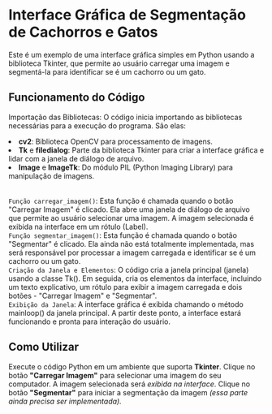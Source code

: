 # Interface Gráfica de Segmentação de Cachorros e Gatos
Este é um exemplo de uma interface gráfica simples em Python usando a biblioteca Tkinter, que permite ao usuário carregar uma imagem e segmentá-la para identificar se é um cachorro ou um gato.

## Funcionamento do Código
Importação das Bibliotecas: O código inicia importando as bibliotecas necessárias para a execução do programa. São elas:

<table>
	<li><b>cv2</b>: Biblioteca OpenCV para processamento de imagens.</li>
	<li><b>Tk</b> e <b>filedialog</b>: Parte da biblioteca Tkinter para criar a interface gráfica e lidar com a janela de diálogo de arquivo.</li>
	<li><b>Image</b> e <b>ImageTk</b>: Do módulo PIL (Python Imaging Library) para manipulação de imagens.</li>
</table>

<code>Função carregar_imagem()</code>: Esta função é chamada quando o botão "Carregar Imagem" é clicado. Ela abre uma janela de diálogo de arquivo que permite ao usuário selecionar uma imagem. A imagem selecionada é exibida na interface em um rótulo (Label).
<br>
<code>Função segmentar_imagem()</code>: Esta função é chamada quando o botão "Segmentar" é clicado. Ela ainda não está totalmente implementada, mas será responsável por processar a imagem carregada e identificar se é um cachorro ou um gato.
<br>
<code>Criação da Janela e Elementos</code>: O código cria a janela principal (janela) usando a classe Tk(). Em seguida, cria os elementos da interface, incluindo um texto explicativo, um rótulo para exibir a imagem carregada e dois botões - "Carregar Imagem" e "Segmentar".
<br>
<code>Exibição da Janela</code>: A interface gráfica é exibida chamando o método mainloop() da janela principal. A partir deste ponto, a interface estará funcionando e pronta para interação do usuário.

## Como Utilizar
Execute o código Python em um ambiente que suporta <b>Tkinter</b>.
Clique no botão <b>"Carregar Imagem"</b> para selecionar uma imagem do seu computador.
A imagem selecionada será <i>exibida na interface</i>.
Clique no botão <b>"Segmentar"</b> para iniciar a segmentação da imagem <i>(essa parte ainda precisa ser implementada).</i>